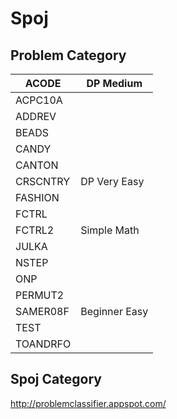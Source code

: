 Spoj
====

Problem     Category
-----------------

| ACODE       | DP Medium       |
|-------------|-----------------|
| ACPC10A     |                 |
| ADDREV      |                 |
| BEADS       |                 |
| CANDY       |                 |
| CANTON      |                 |
| CRSCNTRY    | DP Very Easy    |
| FASHION     |                 |
| FCTRL       |                 |
| FCTRL2      | Simple Math     |
| JULKA       |                 |
| NSTEP       |                 |
| ONP         |                 |
| PERMUT2     |                 |
| SAMER08F    | Beginner Easy   |
| TEST        |                 |
| TOANDRFO    |                 |

Spoj Category
------------
http://problemclassifier.appspot.com/